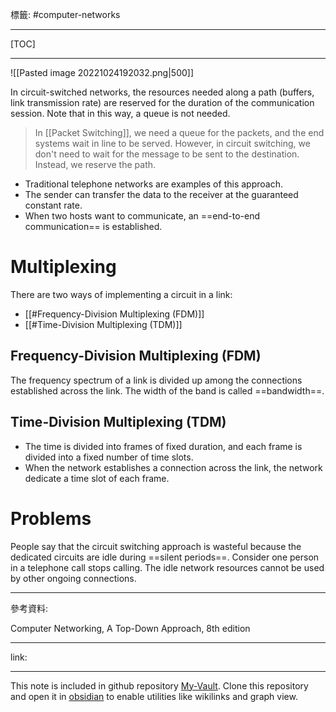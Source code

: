 標籤: #computer-networks 

---

[TOC]

---

![[Pasted image 20221024192032.png|500]]

In circuit-switched networks, the resources needed along a path (buffers, link transmission rate) are reserved for the duration of the communication session. Note that in this way, a queue is not needed.

> In [[Packet Switching]], we need a queue for the packets, and the end systems wait in line to be served. However, in circuit switching, we don't need to wait for the message to be sent to the destination. Instead, we reserve the path.

- Traditional telephone networks are examples of this approach.
- The sender can transfer the data to the receiver at the guaranteed constant rate.
- When two hosts want to communicate, an ==end-to-end communication== is established.

# Multiplexing

There are two ways of implementing a circuit in a link:

- [[#Frequency-Division Multiplexing (FDM)]]
- [[#Time-Division Multiplexing (TDM)]]

## Frequency-Division Multiplexing (FDM)

The frequency spectrum of a link is divided up among the connections established across the link. The width of the band is called ==bandwidth==.

## Time-Division Multiplexing (TDM)

- The time is divided into frames of fixed duration, and each frame is divided into a fixed number of time slots. 
- When the network establishes a connection across the link, the network dedicate a time slot of each frame.

# Problems

People say that the circuit switching approach is wasteful because the dedicated circuits are idle during ==silent periods==. Consider one person in a telephone call stops calling. The idle network resources cannot be used by other ongoing connections.

---

參考資料:

Computer Networking, A Top-Down Approach, 8th edition

---

link:


---

This note is included in github repository [My-Vault](https://github.com/LittleD3092/My-Vault.git). Clone this repository and open it in [obsidian](https://obsidian.md/) to enable utilities like wikilinks and graph view.